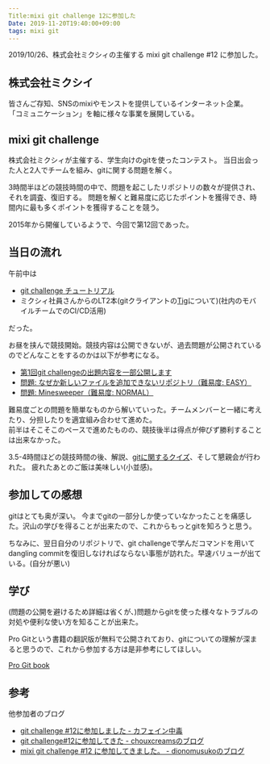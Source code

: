 ```yaml
---
Title:mixi git challenge 12に参加した
Date: 2019-11-20T19:40:00+09:00
tags: mixi git
---
```


2019/10/26、株式会社ミクシィの主催する mixi git challenge #12 に参加した。

## 株式会社ミクシイ

皆さんご存知、SNSのmixiやモンストを提供しているインターネット企業。
「コミュニケーション」を軸に様々な事業を展開している。

## mixi git challenge

株式会社ミクシィが主催する、学生向けのgitを使ったコンテスト。
当日出会った人と2人でチームを組み、gitに関する問題を解く。

3時間半ほどの競技時間の中で、問題を起こしたリポジトリの数々が提供され、それを調査、復旧する。
問題を解くと難易度に応じたポイントを獲得でき、時間内に最も多くポイントを獲得することを競う。

2015年から開催しているようで、今回で第12回であった。

## 当日の流れ

午前中は

- [git challenge チュートリアル](https://github.com/mixi-git-challenge/git-challenge-tutorial)
- ミクシィ社員さんからのLT2本(gitクライアントの[Tig](https://github.com/jonas/tig)について)(社内のモバイルチームでのCI/CD活用)

だった。

お昼を挟んで競技開始。競技内容は公開できないが、過去問題が公開されているのでどんなことをするのかは以下が参考になる。

- [第1回git challengeの出題内容を一部公開します](https://alpha.mixi.co.jp/entry/2015/11/24/083300)
- [問題: なぜか新しいファイルを追加できないリポジトリ（難易度: EASY）](https://github.com/mixi-git-challenge/git-challenge-is-order-an-adding)
- [問題: Minesweeper（難易度: NORMAL）](https://github.com/mixi-git-challenge/git-challenge-minesweeper)

難易度ごとの問題を簡単なものから解いていった。チームメンバーと一緒に考えたり、分担したりを適宜組み合わせて進めた。  
前半はそこそこのペースで進めたものの、競技後半は得点が伸びず勝利することは出来なかった。

3.5-4時間ほどの競技時間の後、解説、[gitに関するクイズ](https://github.com/shumon84/GitQuiz)、そして懇親会が行われた。
疲れたあとのご飯は美味しい(小並感)。

## 参加しての感想 

gitはとても奥が深い。
今までgitの一部分しか使っていなかったことを痛感した。沢山の学びを得ることが出来たので、これからもっとgitを知ろうと思う。

ちなみに、翌日自分のリポジトリで、git challengeで学んだコマンドを用いてdangling commitを復旧しなければならない事態が訪れた。早速バリューが出ている。(自分が悪い)

## 学び

(問題の公開を避けるため詳細は省くが、)問題からgitを使った様々なトラブルの対処や便利な使い方を知ることが出来た。

Pro Gitという書籍の翻訳版が無料で公開されており、gitについての理解が深まると思うので、これから参加する方は是非参考にしてほしい。

[Pro Git book](https://git-scm.com/book/ja/v2)

## 参考

他参加者のブログ

- [git challenge #12に参加しました - カフェイン中毒](https://blog.koffein.dev/git-challenge-12/)
- [git challenge#12に参加してきた - chouxcreamsのブログ](https://chouxcreams.hatenablog.com/entry/2019/10/29/011636)
- [mixi git challenge #12 に参加してきました。 - dionomusukoのブログ](https://dionomusuko.hatenablog.com/entry/2019/11/03/022344)

